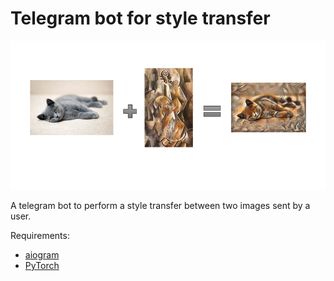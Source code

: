 # Telegram bot for style transfer

![example image](https://github.com/lama-imp/dls_image_bot/blob/master/st_example.png)



A telegram bot to perform a style transfer between two images sent by a user.


Requirements:

* [aiogram](https://docs.aiogram.dev/en/latest/)
* [PyTorch](https://pytorch.org/docs/stable/index.html)
